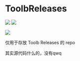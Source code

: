 # ToolbReleases

<a href="https://github.com/imgradeone/ToolbReleases/releases"><img src="https://img.shields.io/github/downloads/imgradeone/ToolbReleases/total.svg?color=fb7299&style=flat-square"></a>
![](https://img.shields.io/github/release-date/imgradeone/ToolbReleases.svg?style=flat-square)

![](https://img.shields.io/github/license/imgradeone/ToolbReleases.svg?color=2196f3&style=flat-square)

仅用于存放 Toolb Releases 的 repo

其实源代码什么的，没有qwq
